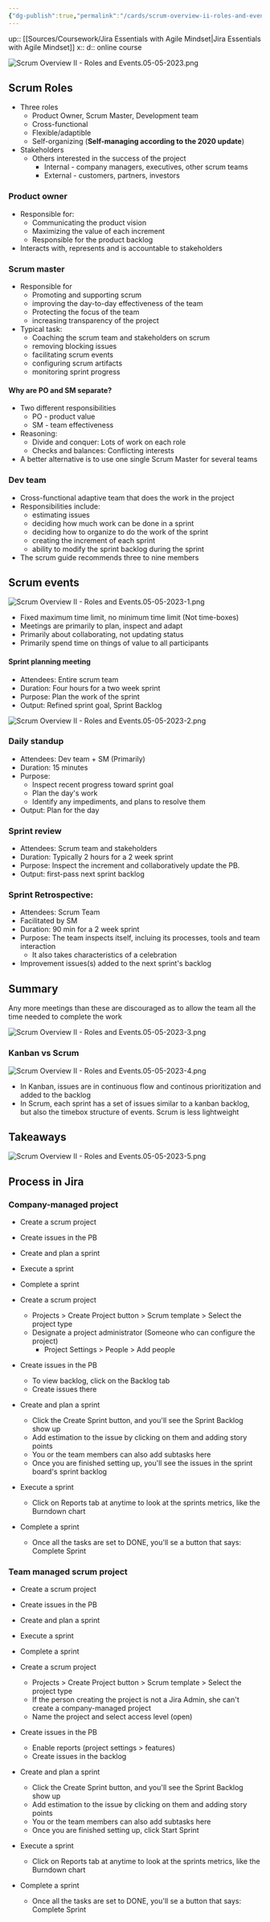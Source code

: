 ```yaml
---
{"dg-publish":true,"permalink":"/cards/scrum-overview-ii-roles-and-events/"}
---
```


up:: [[Sources/Coursework/Jira Essentials with Agile Mindset\|Jira Essentials with Agile Mindset]] 
x:: 
d:: online course

![Scrum Overview II - Roles and Events.05-05-2023.png](/img/user/Extras/Images/Scrum%20Overview%20II%20-%20Roles%20and%20Events.05-05-2023.png)

## Scrum Roles

- Three roles
	- Product Owner, Scrum Master, Development team
	- Cross-functional
	- Flexible/adaptible
	- Self-organizing (**Self-managing according to the 2020 update**)
- Stakeholders
	- Others interested in the success of the project
		- Internal - company managers, executives, other scrum teams
		- External - customers, partners, investors 

### Product owner
- Responsible for:
	- Communicating the product vision
	- Maximizing the value of each increment 
	- Responsible for the product backlog
- Interacts with, represents and is accountable to stakeholders 

### Scrum master
- Responsible for
	- Promoting and supporting scrum
	- improving the day-to-day effectiveness of the team
	- Protecting the focus of the team
	- increasing transparency of the project
- Typical task:
	- Coaching the scrum team and stakeholders on scrum
	- removing blocking issues
	- facilitating scrum events
	- configuring scrum artifacts
	- monitoring sprint progress 

#### Why are PO and SM separate?
- Two different responsibilities
	- PO - product value
	- SM - team effectiveness 
- Reasoning:
	- Divide and conquer: Lots of work on each role
	- Checks and balances: Conflicting interests
- A better alternative is to use one single Scrum Master for several teams 

### Dev team
- Cross-functional adaptive team that does the work in the project
- Responsibilities include: 
	- estimating issues
	- deciding how much work can be done in a sprint
	- deciding how to organize to do the work of the sprint
	- creating the increment of each sprint
	- ability to modify the sprint backlog during the sprint
- The scrum guide recommends three to nine members

## Scrum events

![Scrum Overview II - Roles and Events.05-05-2023-1.png](/img/user/Extras/Images/Scrum%20Overview%20II%20-%20Roles%20and%20Events.05-05-2023-1.png)

- Fixed maximum time limit, no minimum time limit (Not time-boxes)
- Meetings are primarily to plan, inspect and adapt
- Primarily about collaborating, not updating status
- Primarily spend time on things of value to all participants 

#### Sprint planning meeting
- Attendees: Entire scrum team
- Duration: Four hours for a two week sprint
- Purpose: Plan the work of the sprint
- Output: Refined sprint goal, Sprint Backlog

![Scrum Overview II - Roles and Events.05-05-2023-2.png](/img/user/Extras/Images/Scrum%20Overview%20II%20-%20Roles%20and%20Events.05-05-2023-2.png)

### Daily standup

- Attendees: Dev team + SM (Primarily)
- Duration: 15 minutes
- Purpose:
	- Inspect recent progress toward sprint goal
	- Plan the day's work
	- Identify any impediments, and plans to resolve them 
- Output: Plan for the day 

### Sprint review

- Attendees: Scrum team and stakeholders
- Duration: Typically 2 hours for a 2 week sprint 
- Purpose: Inspect the increment and collaboratively update the PB.
- Output: first-pass next sprint backlog

### Sprint Retrospective:
- Attendees: Scrum Team
- Facilitated by SM
- Duration: 90 min for a 2 week sprint
- Purpose: The team inspects itself, incluing its processes, tools and team interaction 
	- It also takes characteristics of a celebration
- Improvement issues(s) added to the next sprint's backlog 

## Summary

Any more meetings than these are discouraged as to allow the team all the time needed to complete the work 

![Scrum Overview II - Roles and Events.05-05-2023-3.png](/img/user/Extras/Images/Scrum%20Overview%20II%20-%20Roles%20and%20Events.05-05-2023-3.png)

### Kanban vs Scrum

![Scrum Overview II - Roles and Events.05-05-2023-4.png](/img/user/Extras/Images/Scrum%20Overview%20II%20-%20Roles%20and%20Events.05-05-2023-4.png)

- In Kanban, issues are in continuous flow and continous prioritization and added to the backlog
- In Scrum, each sprint has a set of issues similar to a kanban backlog, but also the timebox structure of events. Scrum is less lightweight 

## Takeaways


![Scrum Overview II - Roles and Events.05-05-2023-5.png](/img/user/Extras/Images/Scrum%20Overview%20II%20-%20Roles%20and%20Events.05-05-2023-5.png)

## Process in Jira

### Company-managed project

- Create a scrum project 
- Create issues in the PB
- Create and plan a sprint
- Execute a sprint
- Complete a sprint

- Create a scrum project 
	- Projects > Create Project button > Scrum template > Select the project type
	- Designate a project administrator (Someone who can configure the project)
		- Project Settings > People > Add people
- Create issues in the PB
	- To view backlog, click on the Backlog tab
	- Create issues there
- Create and plan a sprint
	- Click the Create Sprint button, and you'll see the Sprint Backlog show up
	- Add estimation to the issue by clicking on them and adding story points
	- You or the team members can also add subtasks here
	- Once you are finished setting up, you'll see the issues in the sprint board's sprint backlog
- Execute a sprint
	- Click on Reports tab at anytime to look at the sprints metrics, like the Burndown chart 
- Complete a sprint
	- Once all the tasks are set to DONE, you'll se a button that says: Complete Sprint


### Team managed scrum project

- Create a scrum project 
- Create issues in the PB
- Create and plan a sprint
- Execute a sprint
- Complete a sprint

- Create a scrum project 
	- Projects > Create Project button > Scrum template > Select the project type
	- If the person creating the project is not a Jira Admin, she can't create a company-managed project 
	- Name the project and select access level (open)
- Create issues in the PB
	- Enable reports (project settings > features)
	- Create issues in the backlog
- Create and plan a sprint
	- Click the Create Sprint button, and you'll see the Sprint Backlog show up
	- Add estimation to the issue by clicking on them and adding story points
	- You or the team members can also add subtasks here
	- Once you are finished setting up, click Start Sprint
- Execute a sprint
	-  Click on Reports tab at anytime to look at the sprints metrics, like the Burndown chart 
- Complete a sprint
	-  Once all the tasks are set to DONE, you'll se a button that says: Complete Sprint